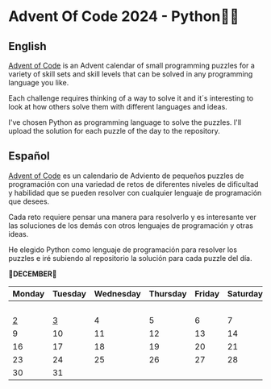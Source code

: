 # Advent Of Code 2024 - Python🐍🎅
## English
[Advent of Code](https://adventofcode.com/) is an Advent calendar of small programming puzzles for a variety of skill sets and skill levels that can be solved in any programming language you like.

Each challenge requires thinking of a way to solve it and it´s interesting to look at how others solve them with different languages and ideas.

I've chosen Python as programming language to solve the puzzles. I'll upload the solution for each puzzle of the day to the repository.

## Español
[Advent of Code](https://adventofcode.com/) es un calendario de Adviento de pequeños puzzles de programación con una variedad de retos de diferentes niveles de dificultad y habilidad que se pueden resolver con cualquier lenguaje de programación que desees.

Cada reto requiere pensar una manera para resolverlo y es interesante ver las soluciones de los demás con otros lenguajes de programación y otras ideas.

He elegido Python como lenguaje de programación para resolver los puzzles e iré subiendo al repositorio la solución para cada puzzle del día.


**🎄DECEMBER🎄**

| Monday   | Tuesday  | Wednesday | Thursday  | Friday   | Saturday  | Sunday   |
| -------- | -------- | --------- | --------- | -------- | --------- | -------- |
|          |          |           |           |          |           | [1](https://github.com/coral2742/Advent-Of-Code-2024/tree/main/Day_1)        |
| [2](https://github.com/coral2742/Advent-Of-Code-2024/tree/main/Day_2)        | [3](https://github.com/coral2742/Advent-Of-Code-2024/tree/main/Day_3)        | 4         | 5         | 6        | 7         | 8        |
| 9        | 10       | 11        | 12        | 13       | 14        | 15       |
| 16       | 17       | 18        | 19        | 20       | 21        | 22       |
| 23       | 24       | 25        | 26        | 27       | 28        | 29       |
| 30       | 31       |           |           |          |           |          |
